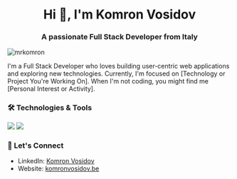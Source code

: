 <h1 align="center">Hi 👋, I'm Komron Vosidov</h1>
<h3 align="center">A passionate Full Stack Developer from Italy</h3>

<p align="left"> <img src="https://komarev.com/ghpvc/?username=mrkomron&label=Profile%20views&color=0e75b6&style=flat" alt="mrkomron" /> </p>

I'm a Full Stack Developer who loves building user-centric web applications and exploring new technologies. Currently, I'm focused on [Technology or Project You're Working On]. When I'm not coding, you might find me [Personal Interest or Activity].

### 🛠 Technologies & Tools
![](https://img.shields.io/badge/Code-JavaScript-informational?style=flat&logo=javascript&logoColor=white&color=2bbc8a)
![](https://img.shields.io/badge/Tool-Docker-informational?style=flat&logo=docker&logoColor=white&color=2bbc8a)


### 💬 Let's Connect
- LinkedIn: [Komron Vosidov](https://www.linkedin.com/in/komron-vosidov/)
- Website: [komronvosidov.be](https://komronvosidov.be/)





